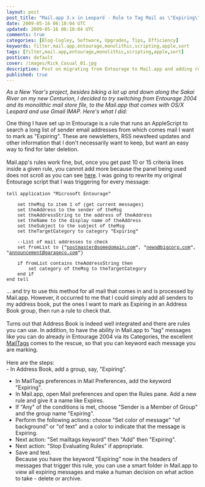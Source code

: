 ```yaml
---           
layout: post
post_title: "Mail.app 3.x in Leopard - Rule to Tag Mail as \"Expiring\" Takes Advantage of Address Book Groups"
date: 2009-05-16 06:10:04 UTC
updated: 2009-05-16 06:10:04 UTC
comments: true
categories: [Blog-Cogley, Software, Upgrades, Tips, Efficiency]
keywords: filter,mail.app,entourage,monolithic,scripting,apple,sort
tags: [filter,mail.app,entourage,monolithic,scripting,apple,sort]
posticon: default
cover: /images/Rick_Casual_01.jpg
description: Post on migrating from Entourage to Mail.app and adding rules to sort mail, by Rick Cogley.
published: true
---
```

 
_As a New Year's project, besides biking a lot up and down along the Sakai River on my new Centurion, I decided to try switching from Entourage 2004 and its monolithic mail store file, to the Mail.app that comes with OS/X Leopard and use Gmail IMAP. Here's what I did:_

<!--more--> 

One thing I have set up in Entourage is a rule that runs an AppleScript to search a long list of sender email addresses from which comes mail I want to mark as "Expiring". These are newsletters, RSS newsfeed updates and other information that I don't necessarily want to keep, but want an easy way to find for later deletion. <br /><br />Mail.app's rules work fine, but, once you get past 10 or 15 criteria lines inside a given rule, you cannot add more because the panel being used does not scroll as you can see [here](http:///). I was going to rewrite my original Entourage script that I was triggering for every message:<br /><br /><span style="font:12px Courier, mono; ">tell application "Microsoft Entourage"<br />&nbsp;&nbsp;&nbsp; <br />&nbsp;&nbsp;&nbsp; set theMsg to item 1 of (get current messages)<br />&nbsp;&nbsp;&nbsp; set theAddress to the sender of theMsg<br />&nbsp;&nbsp;&nbsp; set theAddressString to the address of theAddress<br />&nbsp;&nbsp;&nbsp; set theName to the display name of theAddress<br />&nbsp;&nbsp;&nbsp; set theSubject to the subject of theMsg<br />&nbsp;&nbsp;&nbsp; set theTargetCategory to category "Expiring"<br />&nbsp;&nbsp;&nbsp; <br />&nbsp;&nbsp;&nbsp; --List of mail addresses to check<br />&nbsp;&nbsp;&nbsp; set fromList to {"postmaster@somedomain.com", "news@bigcorp.com", "announcement@garageco.com"}<br />&nbsp;&nbsp;&nbsp; <br />&nbsp;&nbsp;&nbsp; if fromList contains theAddressString then<br />&nbsp;&nbsp;&nbsp; &nbsp;&nbsp;&nbsp; set category of theMsg to theTargetCategory<br />&nbsp;&nbsp;&nbsp; end if<br />end tell<br /><br /></span>... and try to use this method for all mail that comes in and is processed by Mail.app. However, it occurred to me that I could simply add all senders to my address book, put the ones I want to mark as Expiring in an Address Book group, then run a rule to check that. <br /><br />Turns out that Address Book is indeed well integrated and there are rules you can use. In addition, to have the ability in Mail.app to "tag" messages like you can do already in Entourage 2004 via its Categories, the excellent [MailTags](http://www.indev.ca/MailTags.html) comes to the rescue, so that you can keyword each message you are marking. <br /><br />Here are the steps: <br />- In Address Book, add a group, say, "Expiring". 
- In MailTags preferences in Mail Preferences, add the keyword "Expiring". 
- In Mail.app, open Mail preferences and open the Rules pane. Add a new rule and give it a name like Expires. 
- If "Any" of the conditions is met, choose "Sender is a Member of Group" and the group name "Expiring". 
- Perform the following actions: choose "Set color of message" "of background" or "of text" and a color to indicate that the message is Expiring. 
- Next action: "Set mailtags keyword" then "Add" then "Expiring". 
- Next action: "Stop Evaluating Rules" if appropriate. 
- Save and test. 
<br />Because you have the keyword "Expiring" now in the headers of messages that trigger this rule, you can use a smart folder in Mail.app to view all expiring messages and make a human decision on what action to take - delete or archive. <br /><br />